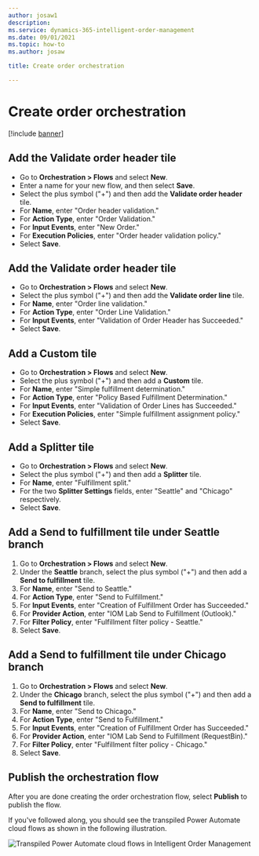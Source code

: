 ```yaml
---
author: josaw1
description: 
ms.service: dynamics-365-intelligent-order-management
ms.date: 09/01/2021
ms.topic: how-to
ms.author: josaw

title: Create order orchestration

---
```


# Create order orchestration

[!include [banner](includes/banner.md)]

## Add the Validate order header tile

-	Go to **Orchestration \> Flows** and select **New**.
-	Enter a name for your new flow, and then select **Save**.
-	Select the plus symbol ("+") and then add the **Validate order header** tile.
-	For **Name**, enter "Order header validation."
-	For **Action Type**, enter "Order Validation."
-	For **Input Events**, enter "New Order."
-	For **Execution Policies**, enter "Order header validation policy."
-	Select **Save**.

## Add the Validate order header tile

-	Go to **Orchestration \> Flows** and select **New**.
-	Select the plus symbol ("+") and then add the **Validate order line** tile.
-	For **Name**, enter "Order line validation."
- For **Action Type**, enter "Order Line Validation."
-	For **Input Events**, enter "Validation of Order Header has Succeeded."
-	Select **Save**.

## Add a Custom tile

-	Go to **Orchestration \> Flows** and select **New**.
-	Select the plus symbol ("+") and then add a **Custom** tile.
-	For **Name**, enter "Simple fulfillment determination."
- For **Action Type**, enter "Policy Based Fulfillment Determination."
-	For **Input Events**, enter "Validation of Order Lines has Succeeded."
- For **Execution Policies**, enter "Simple fulfillment assignment policy."
- Select **Save**.

## Add a Splitter tile

-	Go to **Orchestration \> Flows** and select **New**.
-	Select the plus symbol ("+") and then add a **Splitter** tile.
-	For **Name**, enter "Fulfillment split."
- For the two **Splitter Settings** fields, enter "Seattle" and "Chicago" respectively.
- Select **Save**.

## Add a Send to fulfillment tile under Seattle branch

1. Go to **Orchestration \> Flows** and select **New**.
1. Under the **Seattle** branch, select the plus symbol ("+") and then add a **Send to fulfillment** tile.
1. For **Name**, enter "Send to Seattle."
1. For **Action Type**, enter "Send to Fulfillment."
1. For **Input Events**, enter "Creation of Fulfillment Order has Succeeded."
1. For **Provider Action**, enter "IOM Lab Send to Fulfillment (Outlook)."
1. For **Filter Policy**, enter "Fulfillment filter policy - Seattle."
1. Select **Save**.



## Add a Send to fulfillment tile under Chicago branch

1. Go to **Orchestration \> Flows** and select **New**.
1. Under the **Chicago** branch, select the plus symbol ("+") and then add a **Send to fulfillment** tile.
1. For **Name**, enter "Send to Chicago."
1. For **Action Type**, enter "Send to Fulfillment."
1. For **Input Events**, enter "Creation of Fulfillment Order has Succeeded."
1. For **Provider Action**, enter "IOM Lab Send to Fulfillment (RequestBin)."
1. For **Filter Policy**, enter "Fulfillment filter policy - Chicago."
1. Select **Save**.

## Publish the orchestration flow

After you are done creating the order orchestration flow, select **Publish** to publish the flow. 

If you've followed along, you should see the transpiled Power Automate cloud flows as shown in the following illustration.

![Transpiled Power Automate cloud flows in Intelligent Order Management](./media/power-automate-cloud-flows.PNG)






















